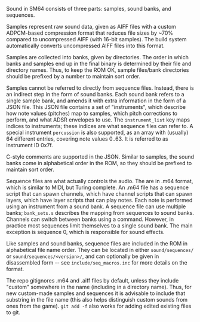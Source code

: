Sound in SM64 consists of three parts: samples, sound banks, and sequences.

Samples represent raw sound data, given as AIFF files with a custom ADPCM-based
compression format that reduces file sizes by ~70% compared to uncompressed
AIFF (with 16-bit samples). The build system automatically converts
uncompressed AIFF files into this format.

Samples are collected into banks, given by directories. The order in which
banks and samples end up in the final binary is determined by their file and
directory names. Thus, to keep the ROM OK, sample files/bank directories should
be prefixed by a number to maintain sort order.

Samples cannot be referred to directly from sequence files. Instead, there is
an indirect step in the form of sound banks. Each sound bank refers to a single
sample bank, and amends it with extra information in the form of a JSON file.
This JSON file contains a set of "instruments", which describe how note values
(pitches) map to samples, which pitch corrections to perform, and what ADSR
envelopes to use. The `instrument_list` key maps indices to instruments; these
indices are what sequence files can refer to. A special instrument `percussion`
is also supported, as an array with (usually) 64 different entries, covering
note values 0..63. It is referred to as instrument ID 0x7f.

C-style comments are supported in the JSON. Similar to samples, the sound banks
come in alphabetical order in the ROM, so they should be prefixed to maintain
sort order.

Sequence files are what actually controls the audio. The are in .m64 format,
which is similar to MIDI, but Turing complete. An .m64 file has a sequence
script that can spawn channels, which have channel scripts that can spawn
layers, which have layer scripts that can play notes. Each note is performed
using an instrument from a sound bank. A sequence file can use multiple banks;
`bank_sets.s` describes the mapping from sequences to sound banks. Channels
can switch between banks using a command. However, in practice most sequences
limit themselves to a single sound bank. The main exception is sequence 0,
which is responsible for sound effects.

Like samples and sound banks, sequence files are included in the ROM in
alphabetical file name order. They can be located in either `sound/sequences/`
or `sound/sequences/<version>/`, and can optionally be given in disassembled
form -- see `include/seq_macros.inc` for more details on the format.

The repo gitignores .m64 and .aiff files by default, unless they include
"custom" somewhere in the name (including in a directory name). Thus, for new
custom-made samples and sequences it is advisable to include that substring
in the file name (this also helps distinguish custom sounds from ones from
the game). `git add -f` also works for adding edited existing files to git.
